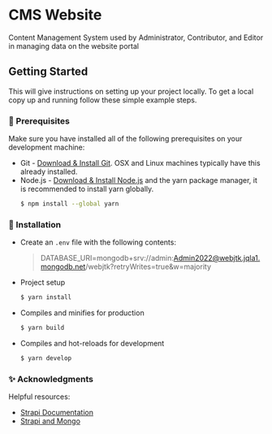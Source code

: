 # CMS Website

Content Management System used by Administrator, Contributor, and Editor in managing data on the website portal

<!-- GETTING STARTED -->
## Getting Started

This will give instructions on setting up your project locally.
To get a local copy up and running follow these simple example steps.

### 📢 Prerequisites

Make sure you have installed all of the following prerequisites on your development machine:
* Git - [Download & Install Git](https://git-scm.com/downloads). OSX and Linux machines typically have this already installed.
* Node.js - [Download & Install Node.js](https://nodejs.org/en/download/) and the yarn package manager, it is recommended to install yarn globally.
	```bash
	$ npm install --global yarn
	```

### 🎉 Installation

 - Create an `.env` file with the following contents:
	> DATABASE_URI=mongodb+srv://admin:Admin2022@webjtk.jqla1.mongodb.net/webjtk?retryWrites=true&w=majority

 - Project setup
	```bash
	$ yarn install
	```	
 - Compiles and minifies for production
	```bash
	$ yarn build
	```	
 -  Compiles and hot-reloads for development 
	```bash
	$ yarn develop
	```	

### ✨ Acknowledgments
Helpful resources:
 - [Strapi Documentation](https://strapi.io/resource-center)
 - [Strapi and Mongo](https://www.mongodb.com/developer/how-to/strapi-headless-cms-with-atlas/)

